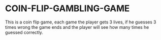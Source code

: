 # COIN-FLIP-GAMBLING-GAME
This is a coin flip game, each game the player gets 3 lives, if he guesses 3 times wrong the game ends and the player will see how many times he guessed correctly.
